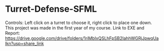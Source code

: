 # Turret-Defense-SFML
Controls: Left click on a turret to choose it, right click to place one down. This project was made in the first year of my course. Link to EXE and Report: https://drive.google.com/drive/folders/1riMbIxQSLhFpSB2IahhWGRjJpwqUalkn?usp=share_link
